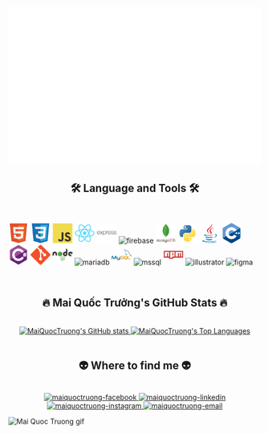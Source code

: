 <a href="#" target="_blank">
  <img src="svg/maiquoctruong.svg" width="1200" alt="maiquoctruong" />
</a>

<h2 align="center">🛠 Language and Tools 🛠</h2>
<br>
<p align="left">
  <img src="https://raw.githubusercontent.com/devicons/devicon/master/icons/html5/html5-original.svg" alt="html" width="40" height="40"/>
  <img src="https://raw.githubusercontent.com/devicons/devicon/master/icons/css3/css3-original.svg" alt="css" width="40" height="40"/>
  <img src="https://raw.githubusercontent.com/devicons/devicon/master/icons/javascript/javascript-original.svg" alt="javascript" width="40" height="40"/> 
  <img src="https://raw.githubusercontent.com/devicons/devicon/master/icons/react/react-original.svg" alt="react" width="40" height="40"/>
  <img src="https://raw.githubusercontent.com/devicons/devicon/master/icons/express/express-original-wordmark.svg" alt="express" width="40" height="40"/>
  <img src="https://www.vectorlogo.zone/logos/firebase/firebase-icon.svg" alt="firebase" width="40" height="40"/> 
  <img src="https://raw.githubusercontent.com/devicons/devicon/master/icons/mongodb/mongodb-original-wordmark.svg" alt="mongodb" width="40" height="40"/> 
  <img src="https://raw.githubusercontent.com/devicons/devicon/master/icons/python/python-original.svg" alt="python" width="40" height="40"/>
  <img src="https://raw.githubusercontent.com/devicons/devicon/master/icons/java/java-original.svg" alt="java" width="40" height="40"/>
  <img src="https://raw.githubusercontent.com/devicons/devicon/master/icons/cplusplus/cplusplus-original.svg" alt="cplusplus" width="40" height="40"/> 
  <img src="https://raw.githubusercontent.com/devicons/devicon/master/icons/csharp/csharp-original.svg" alt="csharp" width="40" height="40"/>
  <img src="https://raw.githubusercontent.com/devicons/devicon/master/icons/git/git-original.svg" alt="git" width="40" height="40"/>
  <img src="https://raw.githubusercontent.com/devicons/devicon/master/icons/nodejs/nodejs-original-wordmark.svg" alt="nodejs" width="40" height="40"/> 
  <img src="https://www.vectorlogo.zone/logos/mariadb/mariadb-icon.svg" alt="mariadb" width="40" height="40"/> 
  <img src="https://raw.githubusercontent.com/devicons/devicon/master/icons/mysql/mysql-original-wordmark.svg" alt="mysql" width="40" height="40"/> 
  <img src="https://www.svgrepo.com/show/303229/microsoft-sql-server-logo.svg" alt="mssql" width="40" height="40"/> 
  <img src="https://raw.githubusercontent.com/devicons/devicon/master/icons/npm/npm-original-wordmark.svg" alt="npm" width="40" height="40"/>
  <img src="https://www.vectorlogo.zone/logos/adobe_illustrator/adobe_illustrator-icon.svg" alt="illustrator" width="40" height="40"/>
  <img src="https://www.vectorlogo.zone/logos/figma/figma-icon.svg" alt="figma" width="40" height="40"/>
</p>

<br>
<h2 align="center">🔥 Mai Quốc Trưởng's GitHub Stats 🔥</h2>
<br>
<div align="center">
  <a href="#">
    <img width="400" height="200" src="https://github-readme-stats.vercel.app/api?username=MaiQuocTruong&show_icons=true&theme=react&border_color=61dafb&hide_border=true" alt="MaiQuocTruong's GitHub stats" />
  </a>
  <a href="#">
    <img width="400" height="200" src="https://github-readme-stats.vercel.app/api/top-langs/?username=MaiQuocTruong&layout=compact&theme=react&border_color=61dafb&hide_border=true" alt="MaiQuocTruong's Top Languages" />
  </a>
</div>

<br>
<h2 align="center">👽 Where to find me 👽</h2>
<br>
<div align="center">
  <a href="https://www.facebook.com/truongochos/" target="blank">
    <img src="https://img.icons8.com/bubbles/100/000000/facebook-new.png" alt="maiquoctruong-facebook" />
  </a>
  <a href="https://www.linkedin.com/" target="blank">
    <img src="https://img.icons8.com/bubbles/100/000000/linkedin.png" alt="maiquoctruong-linkedin" />
  </a>
  <a href="https://www.instagram.com/rustlrmvrch/" target="blank">
    <img src="https://img.icons8.com/bubbles/100/000000/instagram.png" alt="maiquoctruong-instagram" />
  </a>
  <a href="mailto:maiqtruong2403@gmail.com" target="top">
    <img src="https://img.icons8.com/bubbles/100/000000/apple-mail.png" alt="maiquoctruong-email" />
  </a>
</div>

![Mai Quoc Truong gif](https://github.com/MaiQuocTruong/MaiQuocTruong/blob/output/github-contribution-grid-snake.gif)

